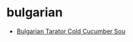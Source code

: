 # bulgarian

 * [Bulgarian Tarator   Cold Cucumber Sou](../index/b/bulgarian-tarator---cold-cucumber-sou.json)
